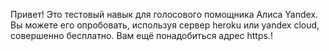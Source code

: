 Привет! Это тестовый навык для голосового помощника Алиса Yandex. Вы можете его опробовать, используя сервер heroku или yandex cloud, совершенно бесплатно. Вам ещё понадобиться адрес https.!